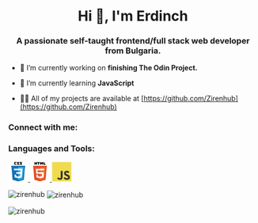 <h1 align="center">Hi 👋, I'm Erdinch</h1>
<h3 align="center">A passionate self-taught frontend/full stack web developer from Bulgaria.</h3>

- 🔭 I’m currently working on **finishing The Odin Project.**

- 🌱 I’m currently learning **JavaScript**

- 👨‍💻 All of my projects are available at [https://github.com/Zirenhub](https://github.com/Zirenhub)

<h3 align="left">Connect with me:</h3>
<p align="left">
</p>

<h3 align="left">Languages and Tools:</h3>
<p align="left"> <a href="https://www.w3schools.com/css/" target="_blank" rel="noreferrer"> <img src="https://raw.githubusercontent.com/devicons/devicon/master/icons/css3/css3-original-wordmark.svg" alt="css3" width="40" height="40"/> </a> <a href="https://www.w3.org/html/" target="_blank" rel="noreferrer"> <img src="https://raw.githubusercontent.com/devicons/devicon/master/icons/html5/html5-original-wordmark.svg" alt="html5" width="40" height="40"/> </a> <a href="https://developer.mozilla.org/en-US/docs/Web/JavaScript" target="_blank" rel="noreferrer"> <img src="https://raw.githubusercontent.com/devicons/devicon/master/icons/javascript/javascript-original.svg" alt="javascript" width="40" height="40"/> </a> </p>

<p><img align="left" src="https://github-readme-stats.vercel.app/api/top-langs?username=zirenhub&show_icons=true&locale=en&layout=compact" alt="zirenhub" /></p>

<p>&nbsp;<img align="center" src="https://github-readme-stats.vercel.app/api?username=zirenhub&show_icons=true&locale=en" alt="zirenhub" /></p>

<p><img align="center" src="https://github-readme-streak-stats.herokuapp.com/?user=zirenhub&" alt="zirenhub" /></p>
